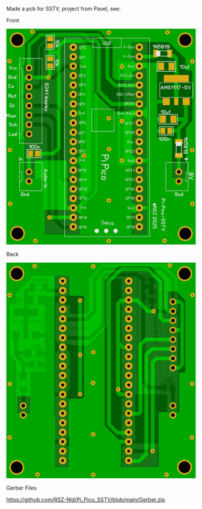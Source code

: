 Made a pcb for SSTV, project from Pavel, see: 




Front

![Photo 13](https://github.com/RSZ-Nld/Pi_Pico_SSTV/blob/main/Front.JPG)

Back

![Photo 10](https://github.com/RSZ-Nld/Pi_Pico_SSTV/blob/main/Back.JPG)






Gerber Files

https://github.com/RSZ-Nld/Pi_Pico_SSTV/blob/main/Gerber.zip






